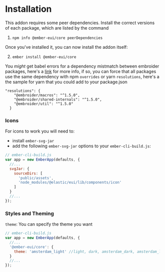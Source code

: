 <EuiPageHeader>
  <EuiPageHeaderSection>
    <EuiTitle @size="l">
      <h1>
        Installation
      </h1>
    </EuiTitle>
  </EuiPageHeaderSection>
</EuiPageHeader>

<EuiSpacer />

<EuiText>

This addon requires some peer dependencies. Install the correct versions of each package, which are listed by the command

1. `npm info @ember-eui/core peerDependencies`

Once you've installed it, you can now install the addon itself:

2. `ember install @ember-eui/core`

You _might_ get babel errors for a dependency mistmatch between embroider packages, here's a [link](https://github.com/embroider-build/embroider/issues/1077) for more info,
if so, you can force that all packages use the same dependency with npm `overrides` or yarn `resolutions`, here's a the sample for yarn that you could add to your package.json

```text
"resolutions": {
    "@embroider/macros": "^1.5.0",
    "@embroider/shared-internals": "^1.5.0",
    "@embroider/util": "^1.5.0"
  }
```

<EuiTitle>
  <h3>
    Icons
  </h3>
</EuiTitle>

For icons to work you will need to:

- install `ember-svg-jar`
- add the following `ember-svg-jar` options to your `ember-cli-build.js`:

```javascript
// ember-cli-build.js
var app = new EmberApp(defaults, {
  //...
  svgJar: {
    sourceDirs: [
      'public/assets',
      'node_modules/@elastic/eui/lib/components/icon'
    ]
  }
  //...
});
```

<EuiTitle>
  <h3>
    Styles and Theming
  </h3>
</EuiTitle>

`theme`: You can specify the theme you want

```javascript
// ember-cli-build.js
var app = new EmberApp(defaults, {
  //...
  '@ember-eui/core': {
    theme: 'amsterdam_light' //light, dark, amsterdam_dark, amsterdam_light
  }
  //...
});
```

</EuiText>
